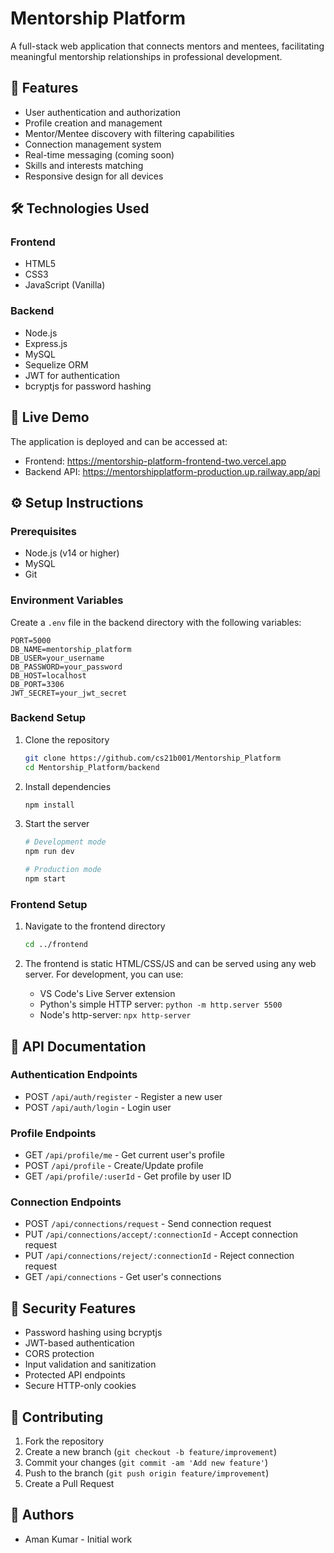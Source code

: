 # Mentorship Platform

A full-stack web application that connects mentors and mentees, facilitating meaningful mentorship relationships in professional development.

## 🌟 Features

- User authentication and authorization
- Profile creation and management
- Mentor/Mentee discovery with filtering capabilities
- Connection management system
- Real-time messaging (coming soon)
- Skills and interests matching
- Responsive design for all devices

## 🛠️ Technologies Used

### Frontend
- HTML5
- CSS3
- JavaScript (Vanilla)

### Backend
- Node.js
- Express.js
- MySQL
- Sequelize ORM
- JWT for authentication
- bcryptjs for password hashing

## 🚀 Live Demo

The application is deployed and can be accessed at:
- Frontend: https://mentorship-platform-frontend-two.vercel.app
- Backend API: https://mentorshipplatform-production.up.railway.app/api

## ⚙️ Setup Instructions

### Prerequisites
- Node.js (v14 or higher)
- MySQL
- Git

### Environment Variables
Create a `.env` file in the backend directory with the following variables:
```
PORT=5000
DB_NAME=mentorship_platform
DB_USER=your_username
DB_PASSWORD=your_password
DB_HOST=localhost
DB_PORT=3306
JWT_SECRET=your_jwt_secret
```

### Backend Setup
1. Clone the repository
   ```bash
   git clone https://github.com/cs21b001/Mentorship_Platform
   cd Mentorship_Platform/backend
   ```

2. Install dependencies
   ```bash
   npm install
   ```

3. Start the server
   ```bash
   # Development mode
   npm run dev

   # Production mode
   npm start
   ```

### Frontend Setup
1. Navigate to the frontend directory
   ```bash
   cd ../frontend
   ```

2. The frontend is static HTML/CSS/JS and can be served using any web server. For development, you can use:
   - VS Code's Live Server extension
   - Python's simple HTTP server: `python -m http.server 5500`
   - Node's http-server: `npx http-server`

## 📝 API Documentation

### Authentication Endpoints
- POST `/api/auth/register` - Register a new user
- POST `/api/auth/login` - Login user

### Profile Endpoints
- GET `/api/profile/me` - Get current user's profile
- POST `/api/profile` - Create/Update profile
- GET `/api/profile/:userId` - Get profile by user ID

### Connection Endpoints
- POST `/api/connections/request` - Send connection request
- PUT `/api/connections/accept/:connectionId` - Accept connection request
- PUT `/api/connections/reject/:connectionId` - Reject connection request
- GET `/api/connections` - Get user's connections

## 🔐 Security Features

- Password hashing using bcryptjs
- JWT-based authentication
- CORS protection
- Input validation and sanitization
- Protected API endpoints
- Secure HTTP-only cookies

## 🤝 Contributing

1. Fork the repository
2. Create a new branch (`git checkout -b feature/improvement`)
3. Commit your changes (`git commit -am 'Add new feature'`)
4. Push to the branch (`git push origin feature/improvement`)
5. Create a Pull Request

## 👥 Authors

- Aman Kumar - Initial work
